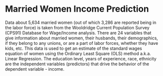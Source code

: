 # Married Women Income Prediction

Data about 5,634 married women (out of which 3,286 are reported being in the labor force) is taken from the Wooldridge Current Population Survey (CPS91) Database for Wage/Income analysis. There are 24 variables that give information about married women, their husbands, their demographics, if they belong to any unions, or are a part of labor forces, whether they have kids, etc. This data is used to get an estimate of the standard wages equation of women using the Ordinary Least Square (OLS) method a.k.a. Linear Regression. The education level, years of experience, race, ethnicity are the independent variables (predictors) that drive the behavior of the dependent variable - income.

